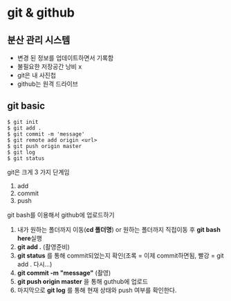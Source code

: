 # git & github

## 분산 관리 시스템

- 변경 된 정보를 업데이트하면서 기록함
- 불필요한 저장공간 낭비 x
- git은 내 사진첩
- github는 원격 드라이브

## git basic

```
$ git init
$ git add .
$ git commit -m 'message'
$ git remote add origin <url>
$ git push origin master
$ git log
$ git status
```



git은 크게 3 가지 단계임

1. add
2. commit
3. push



git bash를 이용해서 github에 업로드하기

1. 내가 원하는 폴더까지 이동(**cd 폴더명**) or 원하는 폴더까지 직접이동 후 **git bash here**실행
2. **git add .** (촬영준비)
3. **git status** 를 통해 commit되었는지 확인(초록 = 이제 commit하면됨, 빨강 = git add . 다시...)
4. **git commit -m "message"** (촬영)
5. **git push origin master** 을 통해 guthub에 업로드
6. 마지막으로 **git log** 를 통해 현재 상태와 push 여부를 확인한다.

